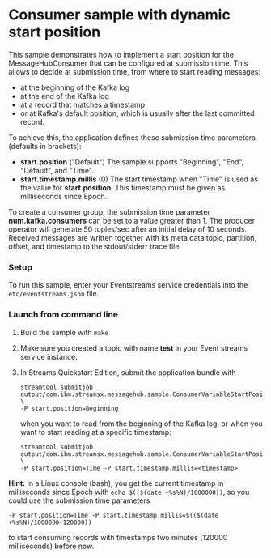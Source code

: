 # Consumer sample with dynamic start position

This sample demonstrates how to implement a start position for the MessageHubConsumer that can be configured at submission time. This allows to decide at submission time, from where to start reading messages:

- at the beginning of the Kafka log
- at the end of the Kafka log
- at a record that matches a timestamp
- or at Kafka's default position, which is usually after the last committed record.

To achieve this, the application defines these submission time parameters (defaults in brackets):

- **start.position** ("Default") The sample supports "Beginning", "End", "Default", and "Time".
- **start.timestamp.millis** (0) The start timestamp when "Time" is used as the value for **start.position**. This timestamp must be given as milliseconds since Epoch.

To create a consumer group, the submission time parameter **num.kafka.consumers** can be set to a value greater than 1.
The producer operator will generate 50 tuples/sec after an initial delay of 10 seconds. Received messages are written together with its meta data topic, partition, offset, and timestamp to the stdout/stderr trace file.


### Setup

To run this sample, enter your Eventstreams service credentials into the `etc/eventstreams.json` file.

### Launch from command line

1. Build the sample with `make`
2. Make sure you created a topic with name **test** in your Event streams service instance.
3. In Streams Quickstart Edition, submit the application bundle with

       streamtool submitjob output/com.ibm.streamsx.messagehub.sample.ConsumerVariableStartPositionSample/com.ibm.streamsx.messagehub.sample.ConsumerVariableStartPositionSample.sab \
       -P start.position=Beginning

   when you want to read from the beginning of the Kafka log, or when you want to start reading at a specific timestamp:

       streamtool submitjob output/com.ibm.streamsx.messagehub.sample.ConsumerVariableStartPositionSample/com.ibm.streamsx.messagehub.sample.ConsumerVariableStartPositionSample.sab \
       -P start.position=Time -P start.timestamp.millis=<timestamp>

**Hint:** In a Linux console (bash), you get the current timestamp in milliseconds since Epoch with `echo $(($(date +%s%N)/1000000))`, so you could use the submission time parameters

    -P start.position=Time -P start.timestamp.millis=$(($(date +%s%N)/1000000-120000))

to start consuming records with timestamps two minutes (120000 milliseconds) before now.
